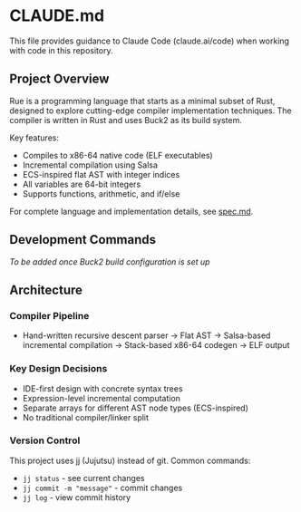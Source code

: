 # CLAUDE.md

This file provides guidance to Claude Code (claude.ai/code) when working with code in this repository.

## Project Overview

Rue is a programming language that starts as a minimal subset of Rust, designed to explore cutting-edge compiler implementation techniques. The compiler is written in Rust and uses Buck2 as its build system.

Key features:
- Compiles to x86-64 native code (ELF executables)
- Incremental compilation using Salsa
- ECS-inspired flat AST with integer indices
- All variables are 64-bit integers
- Supports functions, arithmetic, and if/else

For complete language and implementation details, see [spec.md](./spec.md).

## Development Commands

*To be added once Buck2 build configuration is set up*

## Architecture

### Compiler Pipeline
- Hand-written recursive descent parser → Flat AST → Salsa-based incremental compilation → Stack-based x86-64 codegen → ELF output

### Key Design Decisions
- IDE-first design with concrete syntax trees
- Expression-level incremental computation
- Separate arrays for different AST node types (ECS-inspired)
- No traditional compiler/linker split

### Version Control
This project uses jj (Jujutsu) instead of git. Common commands:
- `jj status` - see current changes
- `jj commit -m "message"` - commit changes
- `jj log` - view commit history